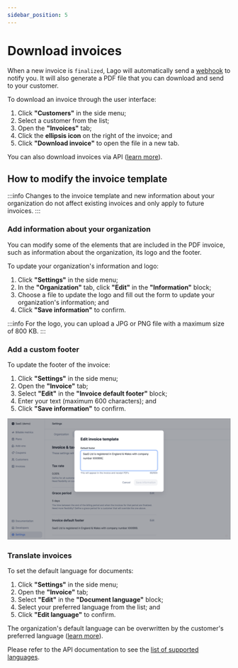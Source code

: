 ```yaml
---
sidebar_position: 5
---
```


# Download invoices
When a new invoice is `finalized`, Lago will automatically send a [webhook](../../api/webhooks/messages) to notify you. It will also generate a PDF file that you can download and send to your customer.

To download an invoice through the user interface:
1. Click **"Customers"** in the side menu;
2. Select a customer from the list;
3. Open the **"Invoices"** tab;
4. Click the **ellipsis icon** on the right of the invoice; and
5. Click **"Download invoice"** to open the file in a new tab.

You can also download invoices via API ([learn more](../../api/invoices/download-invoice)).

## How to modify the invoice template
:::info
Changes to the invoice template and new information about your organization do not affect existing invoices and only apply to future invoices.
:::

### Add information about your organization
You can modify some of the elements that are included in the PDF invoice, such as information about the organization, its logo and the footer.

To update your organization's information and logo:
1. Click **"Settings"** in the side menu;
2. In the **"Organization"** tab, click **"Edit"** in the **"Information"** block;
3. Choose a file to update the logo and fill out the form to update your organization's information; and
4. Click **"Save information"** to confirm.

:::info
For the logo, you can upload a JPG or PNG file with a maximum size of 800 KB.
:::

### Add a custom footer
To update the footer of the invoice:
1. Click **"Settings"** in the side menu;
2. Open the **"Invoice"** tab;
3. Select **"Edit"** in the **"Invoice default footer"** block;
4. Enter your text (maximum 600 characters); and
5. Click **"Save information"** to confirm.

![Adding a custom footer via the user interface](../../../static/img/custom-footer.png)

### Translate invoices
To set the default language for documents:
1. Click **"Settings"** in the side menu;
2. Open the **"Invoice"** tab;
3. Select **"Edit"** in the **"Document language"** block;
4. Select your preferred language from the list; and
5. Click **"Edit language"** to confirm.

The organization's default language can be overwritten by the customer's preferred language ([learn more](../customers/invoice_customer#preferred-language)).

Please refer to the API documentation to see the [list of supported languages](../../api/resources/locales).
